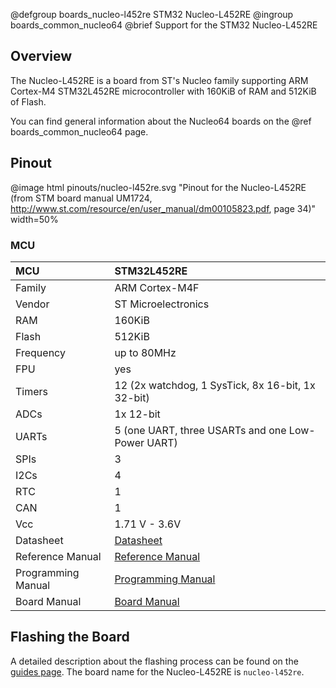 @defgroup    boards_nucleo-l452re STM32 Nucleo-L452RE
@ingroup     boards_common_nucleo64
@brief       Support for the STM32 Nucleo-L452RE

## Overview

The Nucleo-L452RE is a board from ST's Nucleo family supporting ARM Cortex-M4
STM32L452RE microcontroller with 160KiB of RAM and 512KiB of Flash.

You can find general information about the Nucleo64 boards on the
@ref boards_common_nucleo64 page.

## Pinout

@image html pinouts/nucleo-l452re.svg "Pinout for the Nucleo-L452RE (from STM board manual UM1724, http://www.st.com/resource/en/user_manual/dm00105823.pdf, page 34)" width=50%

### MCU

| MCU        |   STM32L452RE       |
|:---------- |:------------------- |
| Family     | ARM Cortex-M4F      |
| Vendor     | ST Microelectronics |
| RAM        | 160KiB              |
| Flash      | 512KiB              |
| Frequency  | up to 80MHz         |
| FPU        | yes                 |
| Timers     | 12 (2x watchdog, 1 SysTick, 8x 16-bit, 1x 32-bit) |
| ADCs       | 1x 12-bit           |
| UARTs      | 5 (one UART, three USARTs and one Low-Power UART) |
| SPIs       | 3                   |
| I2Cs       | 4                   |
| RTC        | 1                   |
| CAN        | 1                   |
| Vcc        | 1.71 V - 3.6V       |
| Datasheet  | [Datasheet](https://www.st.com/resource/en/datasheet/stm32l452cc.pdf) |
| Reference Manual | [Reference Manual](https://www.st.com/resource/en/reference_manual/rm0394-stm32l41xxx42xxx43xxx44xxx45xxx46xxx-advanced-armbased-32bit-mcus-stmicroelectronics.pdf) |
| Programming Manual | [Programming Manual](http://www.st.com/content/ccc/resource/technical/document/programming_manual/6c/3a/cb/e7/e4/ea/44/9b/DM00046982.pdf/files/DM00046982.pdf/jcr:content/translations/en.DM00046982.pdf) |
| Board Manual   | [Board Manual](https://www.st.com/resource/en/user_manual/um1724-stm32-nucleo64-boards-mb1136-stmicroelectronics.pdf) |

## Flashing the Board

A detailed description about the flashing process can be found on the
[guides page](https://guide.riot-os.org/board_specific/stm32/).
The board name for the Nucleo-L452RE is `nucleo-l452re`.

